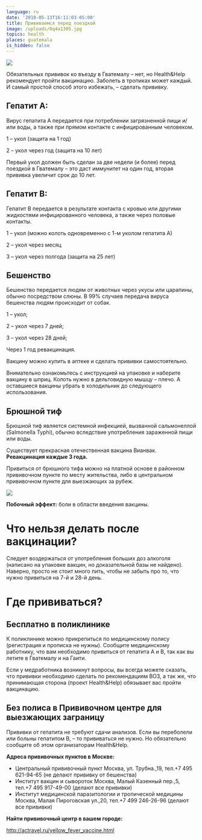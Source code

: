 ```yaml
---
language: ru
date: '2018-05-13T16:11:03-05:00'
title: Прививаемся перед поездкой
image: /uploads/0q4a1305.jpg
topics: health
places: guatemala
is_hidden: false
---
```

![](/uploads/0q4a1305.jpg)

Обязательных прививок ко въезду в Гватемалу – нет, но Health&Help рекомендует пройти вакцинацию. Заболеть в тропиках может каждый. И самый простой способ этого избежать, – сделать прививку.

## Гепатит А: 

Вирус гепатита А передается при потреблении загрязненной пищи и/или воды, а также при прямом контакте с инфицированным человеком.





1 – укол (защита на 1 год)

2 – укол через год (защита на 10 лет)

Первый укол должен быть сделан за две недели (и более) перед поездкой в Гватемалу – это даст иммунитет на один год, вторая прививка увеличит срок до 10 лет. 



## Гепатит В:

Гепатит В передается в результате контакта с кровью или другими жидкостями инфицированного человека, а также через половые контакты.



1 – укол (можно колоть одновременно с 1-м уколом гепатита А)

2 – укол через месяц

3 – укол через полгода (защита на 25 лет)

## 

## Бешенство

Бешенство передается людям от животных через укусы или царапины, обычно посредством слюны. В 99% случаев передача вируса бешенства людям происходит от собак. 

1 – укол;

2 – укол через 7 дней;

3 – укол через 28 дней;

Через 1 год ревакцинация.



Вакцину можно купить в аптеке и сделать прививки самостоятельно.

Внимательно ознакомьтесь с инструкцией на упаковке и наберите вакцину в шприц. Колоть нужно в дельтовидную мышцу – плечо. А оставшиеся вакцины убрать в холодильник до следующего использования.

## Брюшной тиф



Брюшной тиф является системной инфекцией, вызванной сальмонеллой (Salmonella Typhi), обычно вследствие употребления зараженной пищи или воды. 



Существует прекрасная отечественная вакцина Вианвак. **Ревакцинация каждые 3 года.**

Привиться от брюшного тифа можно на платной основе в районном прививочном пункте по месту жительства, либо в центральном прививочном пункте для выезжающих за рубеж.

![](/uploads/priv_plecho.jpg)

**Побочный эффект:** боли в области введения вакцины.

# 

# Что нельзя делать после вакцинации?



Следует воздержаться от употребления больших доз алкоголя (написано на упаковке вакцин, но доказательной базы не найдено). Наверно, просто не стоит много пить, чтобы не забыть про то, что нужно привиться на 7-й и 28-й день.

# Где прививаться?



## Бесплатно в поликлинике



К поликлинике можно прикрепиться по медицинскому полису (регистрация и прописка не нужны). Сообщите медицинскому работнику, что вам необходимо привиться от гепатита А и В, так как вы летите в Гватемалу и на Гаити. 



Если у медработника возникнут вопросы, вы всегда можете сказать, что прививки необходимо сделать по рекомендациям ВОЗ, а так же, что принимающая сторона (проект Health&Help) обязывает вас пройти вакцинацию. 



## Без полиса в Прививочном центре для выезжающих заграницу



Прививки от гепатита не требуют сдачи анализов. Если вы переболели или больны гепатитом В, – то прививаться не нужно. Но обязательно сообщите об этом организаторам Health&Help.



**Адреса прививочных пунктов в Москве:**



* Центральный прививочный пункт Москва, ул. Трубна.,19, тел.+7 495 621-94-65 (не делают прививку от бешенства) 
* Институт вакцин и сывороток Москва, Малый Казенный пер.,5, тел.+7 495 917-49-00 (делают все прививки)
* Институт медицинской паразитологии и тропической медицины Москва, Малая Пироговская ул.,20, тел.+7 499 246-26-96 (делают все прививки)

**Найти прививочный центр в вашем городе:**

<http://actravel.ru/yellow_fever_vaccine.html>
